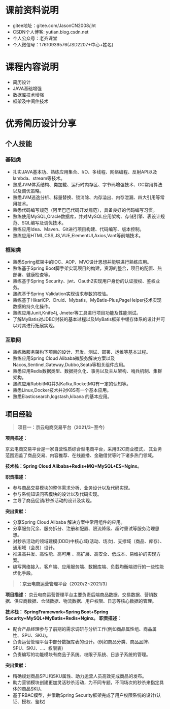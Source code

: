 # 课前资料说明
* gitee地址：gitee.com/JasonCN2008/jht
* CSDN个人博客: yutian.blog.csdn.net
* 个人公众号：老齐课堂
* 个人微信号：17610939576(JSD2207+中心+姓名)
# 课程内容说明
* 简历设计
* JAVA基础增强
* 数据库技术增强
* 框架及中间件技术

# 优秀简历设计分享

## 个人技能
### 基础类
* 扎实JAVA基本功、熟练应用集合、I/O、多线程、网络编程、反射API以及lambda、stream等技术。
* 熟悉JVM体系结构、类加载、运行时内存区、字节码增强技术、GC常用算法以及调优策略。
* 熟悉JVM逃逸分析、标量替换、锁消除、内存溢出、内存泄漏、四大引用等常用技术。
* 熟悉代码编写规范（阿里巴巴代码开发规范），具备良好的代码编写习惯。
* 熟练使用MySQL,Oracle数据库，并对MySQL应用架构、存储引擎、表设计规范、SQL编写及调优技术。
* 熟练应用Idea、Maven、Git进行项目构建、代码编写、版本控制。
* 熟练应用HTML,CSS,JS,VUE,ElementUI,Axios,Vant等前端技术。

### 框架类
* 熟悉Spring框架中的IOC、AOP、MVC设计思想并能够进行熟练应用。
* 熟练基于Spring Boot脚手架实现项目的构建，资源的整合，项目的配置、热部署、健康检查等。
* 熟练基于Spring Security、jwt、Oauth2实现用户身份的认证授权、鉴权业务。
* 熟练基于Spring Validation实现请求参数的校验。
* 熟练基于HikariCP、Druid、Mybatis，MyBatis-Plus,PageHelper技术实现数据的持久化操作。
* 熟练应用Junit,Knife4j, Jmeter等工具进行项目功能及性能测试。
* 了解MyBatis对JDBC封装的基本过程以及MyBatis框架中缓存体系的设计并可以对其进行拓展实现。

### 互联网
* 熟练微服务架构下项目的设计、开发、测试、部署、运维等基本过程。
* 熟练应用Spring Cloud Alibaba微服务解决方案以及Nacos,Sentinel,Gateway,Dubbo,Seata等相关组件应用。
* 熟悉应用Redis数据类型、数据持久化、事务以及主从架构、哨兵机制、集群架构。
* 熟练应用RabbitMQ并对Kafka,RocketMQ有一定的认知等。
* 熟悉Linux,Docker技术并对K8S有一个基本应用。
* 熟悉Elasticsearch,logstash,kibana 的基本应用。

## 项目经验
> **项目一：京云电商交易平台（2021/3~至今）**

**项目描述：**

京云电商交易平台是一家自营性质综合型电商平台，采用B2C商业模式，
其业务范围涵盖了商品交易、内容推荐、在线直播、金融借贷等时下诸多热门领域。

**技术栈：Spring Cloud Alibaba+Redis+MQ+MySQL+ES+Nginx。**

**职责描述：**

* 参与商品交易模块的整体需求分析、业务设计以及代码实现。
* 参与系统知识问答模块的设计以及代码实现。
* 主导了商品促销/秒杀活动的设计及实现。

**突出贡献：**

* 分享Spring Cloud Alibaba 解决方案中常用组件的应用。
* 分享服务冗余、服务拆分、注册和配置、限流降级、超时重试等服务治理思想。
* 对秒杀活动的领域建模(DDD)中核心域(活动、场次)、支撑域（商品、库存）、通用域（会员）设计。
* 推进高并发、高性能、高可用 、高扩展、高安全、低成本、易维护的实现方案。
* 编写网络接入、客户端、应用服务端、数据库端、负载均衡端进行的一些性能优化手段。

> **：京云电商运营管理平台（2020/2~2021/3）**

**项目描述：**
京云电商运营管理平台主要负责后端商品数据、交易数据、营销数据、供应商数据、仓储数据、物流数据、用户权限、日志等核心数据的管理。

**技术栈： SpringFramework+Spring Boot+Spring Security+MySQL+MyBatis+Redis+Nginx。**
**职责描述：**

* 配合产品经理参与了前期的需求调研与分析工作(例如商品属性组、商品属性、SPU、SKU)。
* 负责运营管理平台中部分数据库表的设计。(例如商品分类、商品品牌、SPU、SKU、…、权限表)
* 负责编写的功能模块有商品子系统、权限子系统、日志子系统的管理。

**突出贡献：**
* 精确规划商品SPU和SKU属性、助力运营人员高效完成商品的发布。
* 助力营销模块创建更加灵活秒杀活动，为不同专题，不同场次的秒杀来指定具体的商品SKU。
* 基于RBAC模型，并借助Spring Security框架完成了用户权限系统的设计(认证、授权、鉴权)

